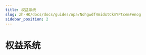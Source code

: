 ```yaml
---
title: 权益系统
slug: zh-HK/docs/docs/guides/opa/Nohgwdf4midxtCkmYPtcemFenog
sidebar_position: 2
---
```



# 权益系统

